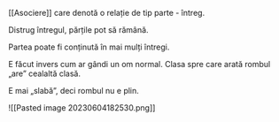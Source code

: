 [[Asociere]] care denotă o relație de tip parte - întreg.

Distrug întregul, părțile pot să rămână.

Partea poate fi conținută în mai mulți întregi.

E făcut invers cum ar gândi un om normal.
Clasa spre care arată rombul „are” cealaltă clasă.

E mai „slabă”, deci rombul nu e plin.

![[Pasted image 20230604182530.png]]